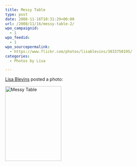 ```yaml
---
title: Messy Table
type: post
date: 2008-11-16T10:31:29+00:00
url: /2008/11/16/messy-table-2/
wpo_campaignid:
  - 1
wpo_feedid:
  - 1
wpo_sourcepermalink:
  - https://www.flickr.com/photos/lisablevins/3033750195/
categories:
  - Photos by Lisa

---
```

[Lisa Blevins][1] posted a photo:

[<img src="http://www.lisablevins.com/wp-o-matic/cache/1736f723c3_3033750195-fb12e669f6-m.jpg" width="180" height="240" alt="Messy Table" />][2]

 [1]: https://www.flickr.com/people/lisablevins/
 [2]: https://www.flickr.com/photos/lisablevins/3033750195/ "Messy Table"